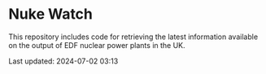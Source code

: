 # Nuke Watch

This repository includes code for retrieving the latest information available on the output of EDF nuclear power plants in the UK.

Last updated: 2024-07-02 03:13